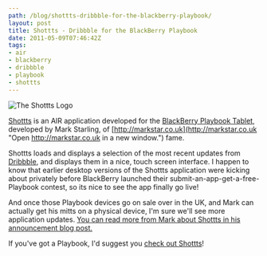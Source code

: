```yaml
---
path: /blog/shottts-dribbble-for-the-blackberry-playbook/
layout: post
title: Shottts - Dribbble for the BlackBerry Playbook
date: 2011-05-09T07:46:42Z
tags:
- air
- blackberry
- dribbble
- playbook
- shottts
---
```


![](http://uploads.psyked.co.uk/2011/05/shottts-logo.png "The Shottts Logo")

[Shottts](http://appworld.blackberry.com/webstore/content/30821 "View the Shottts application on the BlackBerry App World website.") is an AIR application developed for the [BlackBerry Playbook Tablet](http://uk.blackberry.com/playbook-tablet/ "Read more about the Playbook Tablet"), developed by Mark Starling, of [http://markstar.co.uk](http://markstar.co.uk "Open http://markstar.co.uk in a new window.") fame.

Shottts loads and displays a selection of the most recent updates from [Dribbble](http://dribbble.com/shots/popular/ "Open the most popular shots from Dribbble in a new window."), and displays them in a nice, touch screen interface. I happen to know that earlier desktop versions of the Shottts application were kicking about privately before BlackBerry launched their submit-an-app-get-a-free-Playbook contest, so its nice to see the app finally go live!

And once those Playbook devices go on sale over in the UK, and Mark can actually get his mitts on a physical device, I'm sure we'll see more application updates. [You can read more from Mark about Shottts in his announcement blog post.](http://markstar.co.uk/blog/2011/flashplatform/actionscript/shottts-is-now-available-in-the-blackberry-app-store/ "Read more about the release of Shottts at markstar.co.uk")

If you've got a Playbook, I'd suggest you [check out Shottts](http://appworld.blackberry.com/webstore/content/30821 "Download Shottts from the BlackBerry App World store.")!
